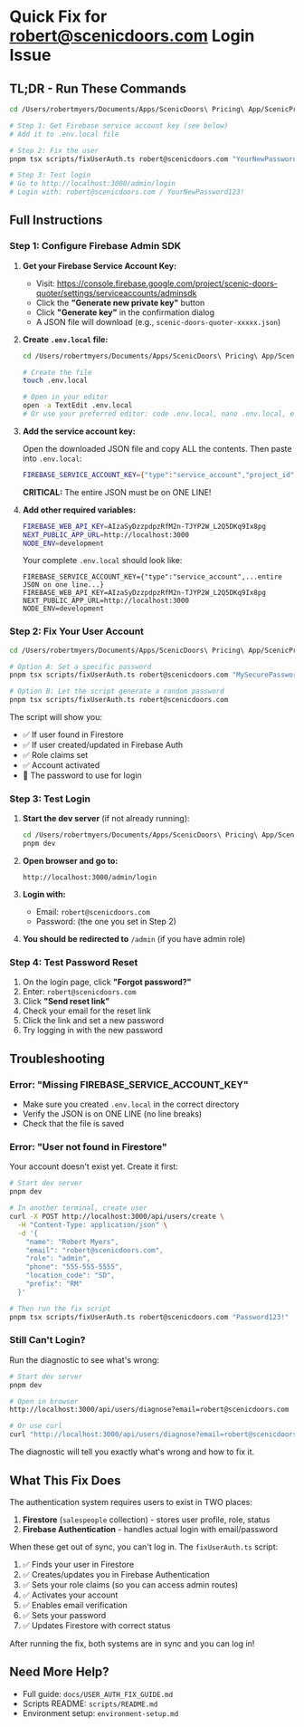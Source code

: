 # Quick Fix for robert@scenicdoors.com Login Issue

## TL;DR - Run These Commands

```bash
cd /Users/robertmyers/Documents/Apps/ScenicDoors\ Pricing\ App/ScenicPricingApp-working

# Step 1: Get Firebase service account key (see below)
# Add it to .env.local file

# Step 2: Fix the user
pnpm tsx scripts/fixUserAuth.ts robert@scenicdoors.com "YourNewPassword123!"

# Step 3: Test login
# Go to http://localhost:3000/admin/login
# Login with: robert@scenicdoors.com / YourNewPassword123!
```

## Full Instructions

### Step 1: Configure Firebase Admin SDK

1. **Get your Firebase Service Account Key:**
   - Visit: https://console.firebase.google.com/project/scenic-doors-quoter/settings/serviceaccounts/adminsdk
   - Click the **"Generate new private key"** button
   - Click **"Generate key"** in the confirmation dialog
   - A JSON file will download (e.g., `scenic-doors-quoter-xxxxx.json`)

2. **Create `.env.local` file:**

   ```bash
   cd /Users/robertmyers/Documents/Apps/ScenicDoors\ Pricing\ App/ScenicPricingApp-working

   # Create the file
   touch .env.local

   # Open in your editor
   open -a TextEdit .env.local
   # Or use your preferred editor: code .env.local, nano .env.local, etc.
   ```

3. **Add the service account key:**

   Open the downloaded JSON file and copy ALL the contents. Then paste into `.env.local`:

   ```bash
   FIREBASE_SERVICE_ACCOUNT_KEY={"type":"service_account","project_id":"scenic-doors-quoter","private_key_id":"abc123...","private_key":"-----BEGIN PRIVATE KEY-----\nMIIE...","client_email":"firebase-adminsdk-xxxxx@scenic-doors-quoter.iam.gserviceaccount.com",...}
   ```

   **CRITICAL:** The entire JSON must be on ONE LINE!

4. **Add other required variables:**

   ```bash
   FIREBASE_WEB_API_KEY=AIzaSyDzzpdpzRfM2n-TJYP2W_L2Q5DKq9Ix8pg
   NEXT_PUBLIC_APP_URL=http://localhost:3000
   NODE_ENV=development
   ```

   Your complete `.env.local` should look like:

   ```
   FIREBASE_SERVICE_ACCOUNT_KEY={"type":"service_account",...entire JSON on one line...}
   FIREBASE_WEB_API_KEY=AIzaSyDzzpdpzRfM2n-TJYP2W_L2Q5DKq9Ix8pg
   NEXT_PUBLIC_APP_URL=http://localhost:3000
   NODE_ENV=development
   ```

### Step 2: Fix Your User Account

```bash
cd /Users/robertmyers/Documents/Apps/ScenicDoors\ Pricing\ App/ScenicPricingApp-working

# Option A: Set a specific password
pnpm tsx scripts/fixUserAuth.ts robert@scenicdoors.com "MySecurePassword123!"

# Option B: Let the script generate a random password
pnpm tsx scripts/fixUserAuth.ts robert@scenicdoors.com
```

The script will show you:

- ✅ If user found in Firestore
- ✅ If user created/updated in Firebase Auth
- ✅ Role claims set
- ✅ Account activated
- 🔑 The password to use for login

### Step 3: Test Login

1. **Start the dev server** (if not already running):

   ```bash
   cd /Users/robertmyers/Documents/Apps/ScenicDoors\ Pricing\ App/ScenicPricingApp-working
   pnpm dev
   ```

2. **Open browser and go to:**

   ```
   http://localhost:3000/admin/login
   ```

3. **Login with:**
   - Email: `robert@scenicdoors.com`
   - Password: (the one you set in Step 2)

4. **You should be redirected to** `/admin` (if you have admin role)

### Step 4: Test Password Reset

1. On the login page, click **"Forgot password?"**
2. Enter: `robert@scenicdoors.com`
3. Click **"Send reset link"**
4. Check your email for the reset link
5. Click the link and set a new password
6. Try logging in with the new password

## Troubleshooting

### Error: "Missing FIREBASE_SERVICE_ACCOUNT_KEY"

- Make sure you created `.env.local` in the correct directory
- Verify the JSON is on ONE LINE (no line breaks)
- Check that the file is saved

### Error: "User not found in Firestore"

Your account doesn't exist yet. Create it first:

```bash
# Start dev server
pnpm dev

# In another terminal, create user
curl -X POST http://localhost:3000/api/users/create \
  -H "Content-Type: application/json" \
  -d '{
    "name": "Robert Myers",
    "email": "robert@scenicdoors.com",
    "role": "admin",
    "phone": "555-555-5555",
    "location_code": "SD",
    "prefix": "RM"
  }'

# Then run the fix script
pnpm tsx scripts/fixUserAuth.ts robert@scenicdoors.com "Password123!"
```

### Still Can't Login?

Run the diagnostic to see what's wrong:

```bash
# Start dev server
pnpm dev

# Open in browser
http://localhost:3000/api/users/diagnose?email=robert@scenicdoors.com

# Or use curl
curl "http://localhost:3000/api/users/diagnose?email=robert@scenicdoors.com"
```

The diagnostic will tell you exactly what's wrong and how to fix it.

## What This Fix Does

The authentication system requires users to exist in TWO places:

1. **Firestore** (`salespeople` collection) - stores user profile, role, status
2. **Firebase Authentication** - handles actual login with email/password

When these get out of sync, you can't log in. The `fixUserAuth.ts` script:

1. ✅ Finds your user in Firestore
2. ✅ Creates/updates you in Firebase Authentication
3. ✅ Sets your role claims (so you can access admin routes)
4. ✅ Activates your account
5. ✅ Enables email verification
6. ✅ Sets your password
7. ✅ Updates Firestore with correct status

After running the fix, both systems are in sync and you can log in!

## Need More Help?

- Full guide: `docs/USER_AUTH_FIX_GUIDE.md`
- Scripts README: `scripts/README.md`
- Environment setup: `environment-setup.md`
